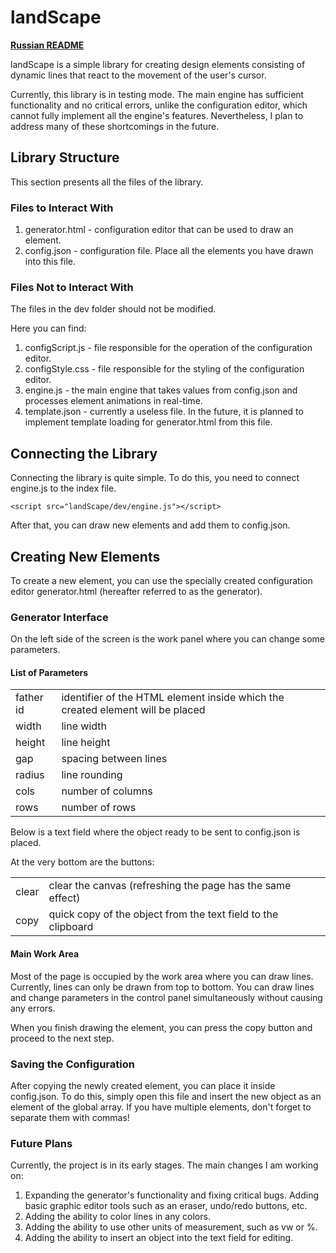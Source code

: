 # landScape

<a href=""><b>Russian README</b></a>

landScape is a simple library for creating design elements consisting of dynamic lines that react to the movement of the user's cursor.

Currently, this library is in testing mode. The main engine has sufficient functionality and no critical errors, unlike the configuration editor, which cannot fully implement all the engine's features. Nevertheless, I plan to address many of these shortcomings in the future.

## Library Structure

This section presents all the files of the library.

### Files to Interact With

1. generator.html - configuration editor that can be used to draw an element.
2. config.json - configuration file. Place all the elements you have drawn into this file.

### Files Not to Interact With

The files in the dev folder should not be modified.

Here you can find:

1. configScript.js - file responsible for the operation of the configuration editor.
2. configStyle.css - file responsible for the styling of the configuration editor.
3. engine.js - the main engine that takes values from config.json and processes element animations in real-time.
4. template.json - currently a useless file. In the future, it is planned to implement template loading for generator.html from this file.

## Connecting the Library

Connecting the library is quite simple. To do this, you need to connect engine.js to the index file.

    <script src="landScape/dev/engine.js"></script>

After that, you can draw new elements and add them to config.json.

## Creating New Elements

To create a new element, you can use the specially created configuration editor generator.html (hereafter referred to as the generator).

### Generator Interface

On the left side of the screen is the work panel where you can change some parameters.

#### List of Parameters

<table> <tr> <td> father id </td> <td> identifier of the HTML element inside which the created element will be placed </td> </tr> <tr> <td> width </td> <td> line width </td> </tr> <tr> <td> height </td> <td> line height </td> </tr> <tr> <td> gap </td> <td> spacing between lines </td> </tr> <tr> <td> radius </td> <td> line rounding </td> </tr> <tr> <td> cols </td> <td> number of columns </td> </tr> <tr> <td> rows </td> <td> number of rows </td> </tr> </table>

Below is a text field where the object ready to be sent to config.json is placed.

At the very bottom are the buttons:

<table> <tr> <td> clear </td> <td> clear the canvas (refreshing the page has the same effect) </td> </tr> <tr> <td> copy </td> <td> quick copy of the object from the text field to the clipboard </td> </tr> </table>

#### Main Work Area

Most of the page is occupied by the work area where you can draw lines. Currently, lines can only be drawn from top to bottom. You can draw lines and change parameters in the control panel simultaneously without causing any errors.

When you finish drawing the element, you can press the copy button and proceed to the next step.

### Saving the Configuration

After copying the newly created element, you can place it inside config.json. To do this, simply open this file and insert the new object as an element of the global array. If you have multiple elements, don't forget to separate them with commas!

### Future Plans

Currently, the project is in its early stages. The main changes I am working on:

1. Expanding the generator's functionality and fixing critical bugs. Adding basic graphic editor tools such as an eraser, undo/redo buttons, etc.
2. Adding the ability to color lines in any colors.
3. Adding the ability to use other units of measurement, such as vw or %.
4. Adding the ability to insert an object into the text field for editing.
